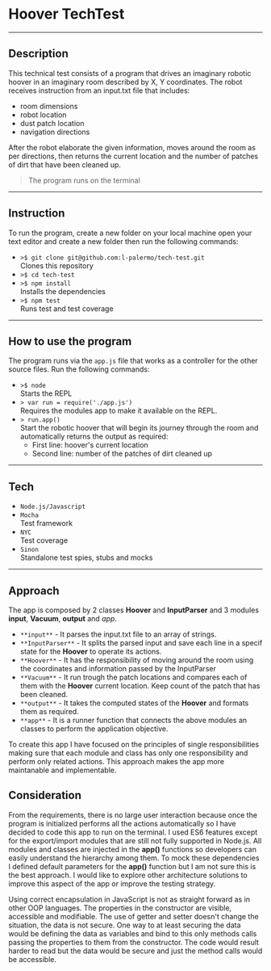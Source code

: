 # Hoover TechTest
-----------------
## Description
This technical test consists of a program that drives an imaginary robotic hoover in an imaginary room described by X, Y coordinates. The robot receives instruction from an input.txt file that includes:
 * room dimensions
 * robot location
 * dust patch location
 * navigation directions


After the robot elaborate the given information, moves around the room as per directions, then returns the current location and the number of patches of dirt that have been cleaned up.<br>
> The program runs on the terminal
-----------------
## Instruction
To run the program, create a new folder on your local machine open your text editor and create a new folder then run the following commands:
* `>$ git clone git@github.com:l-palermo/tech-test.git`<br>Clones this repository
* `>$ cd tech-test`
* `>$ npm install`<br>Installs the dependencies
* `>$ npm test`<br>Runs test and test coverage
-----------------
## How to use the program
The program runs via the `app.js` file that works as a controller for the other source files.
Run the following commands:
* `>$ node`<br>Starts the REPL
* `> var run = require('./app.js')`<br>Requires the modules app to make it available on the REPL.
* `> run.app()`<br>Start the robotic hoover that will begin its journey through the room and automatically returns the output as required:
   - First line: hoover's current location
   - Second line: number of the patches of dirt cleaned up
-----------------
## Tech
* `Node.js/Javascript`
* `Mocha`<br>Test framework
* `NYC`<br>Test coverage
* `Sinon`<br>Standalone test spies, stubs and mocks
-----------------
## Approach

The app is composed by 2 classes **Hoover** and **InputParser** and 3 modules **input**, **Vacuum**, **output** and *app*.
- `**input**` - It parses the input.txt file to an array of strings.
- `**InputParser**` - It splits the parsed input and save each line in a specif state for the **Hoover** to operate its actions.
- `**Hoover**` -  It has the responsibility of moving around the room using the coordinates and information passed by the InputParser
- `**Vacuum**` - It run trough the patch locations and compares each of them with the **Hoover** current location. Keep count of the patch that has been cleaned.
- `**output**` - It takes the computed states of the **Hoover** and formats them as required.
- `**app**` - It is a runner function that connects the above modules an classes to perform the application objective.

To create this app I have focused on the principles of single responsibilities making sure that each module and class has only one responsibility and perform only related actions.
This approach makes the app more maintanable and implementable.


## Consideration

From the requirements, there is no large user interaction because once the program is initialized performs all the actions automatically so I have decided to code this app to run on the terminal.
I used ES6 features except for the export/import modules that are still not fully supported in Node.js.
All modules and classes are injected in the **app()** functions so developers can easily understand the hierarchy among them. To mock these dependencies I defined default parameters for the **app()** function but I am not sure this is the best approach. I would like to explore other architecture solutions to improve this aspect of the app or improve the testing strategy.

Using correct encapsulation in JavaScript is not as straight forward as in other OOP languages. The properties in the constructor are visible, accessible and modifiable. The use of getter and setter doesn't change the situation, the data is not secure.
One way to at least securing the data would be defining the data as variables and bind to this only methods calls passing the properties to them from the constructor. The code would result harder to read but the data would be secure and just the method calls would be accessible.